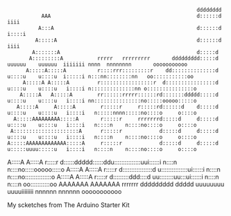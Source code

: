                                                                                                                                      
                                                                 dddddddd                                                             
               AAA                                               d::::::d                    iiii                                     
              A:::A                                              d::::::d                   i::::i                                    
             A:::::A                                             d::::::d                    iiii                                     
            A:::::::A                                            d:::::d                                                              
           A:::::::::A           rrrrr   rrrrrrrrr       ddddddddd:::::d uuuuuu    uuuuuu  iiiiiii nnnn  nnnnnnnn       ooooooooooo   
          A:::::A:::::A          r::::rrr:::::::::r    dd::::::::::::::d u::::u    u::::u  i:::::i n:::nn::::::::nn   oo:::::::::::oo 
         A:::::A A:::::A         r:::::::::::::::::r  d::::::::::::::::d u::::u    u::::u   i::::i n::::::::::::::nn o:::::::::::::::o
        A:::::A   A:::::A        rr::::::rrrrr::::::rd:::::::ddddd:::::d u::::u    u::::u   i::::i nn:::::::::::::::no:::::ooooo:::::o
       A:::::A     A:::::A        r:::::r     r:::::rd::::::d    d:::::d u::::u    u::::u   i::::i   n:::::nnnn:::::no::::o     o::::o
      A:::::AAAAAAAAA:::::A       r:::::r     rrrrrrrd:::::d     d:::::d u::::u    u::::u   i::::i   n::::n    n::::no::::o     o::::o
     A:::::::::::::::::::::A      r:::::r            d:::::d     d:::::d u::::u    u::::u   i::::i   n::::n    n::::no::::o     o::::o
    A:::::AAAAAAAAAAAAA:::::A     r:::::r            d:::::d     d:::::d u:::::uuuu:::::u   i::::i   n::::n    n::::no::::o     o::::o
   A:::::A             A:::::A    r:::::r            d::::::ddddd::::::ddu:::::::::::::::uui::::::i  n::::n    n::::no:::::ooooo:::::o
  A:::::A               A:::::A   r:::::r             d:::::::::::::::::d u:::::::::::::::ui::::::i  n::::n    n::::no:::::::::::::::o
 A:::::A                 A:::::A  r:::::r              d:::::::::ddd::::d  uu::::::::uu:::ui::::::i  n::::n    n::::n oo:::::::::::oo 
AAAAAAA                   AAAAAAA rrrrrrr               ddddddddd   ddddd    uuuuuuuu  uuuuiiiiiiii  nnnnnn    nnnnnn   ooooooooooo   

My scketches from The Arduino Starter Kit
